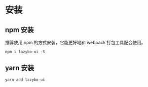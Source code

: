 # 安装

## npm 安装
推荐使用 npm 的方式安装，它能更好地和 webpack 打包工具配合使用。
```
npm i lazybo-ui -S
```

## yarn 安装
```
yarn add lazybo-ui
```
